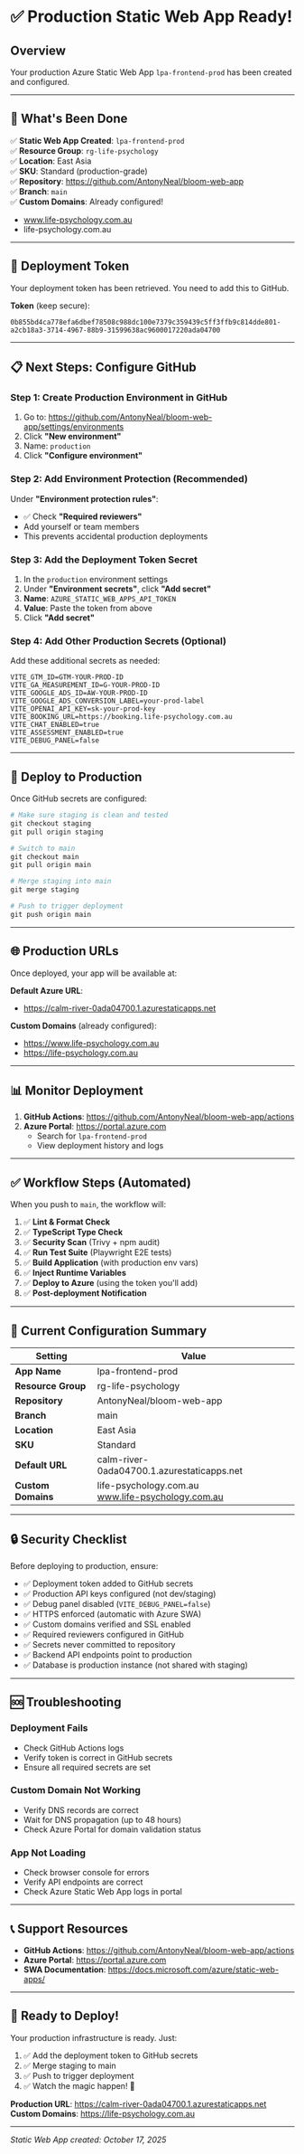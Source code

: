 # ✅ Production Static Web App Ready!

## Overview
Your production Azure Static Web App `lpa-frontend-prod` has been created and configured.

---

## 🎉 What's Been Done

✅ **Static Web App Created**: `lpa-frontend-prod`  
✅ **Resource Group**: `rg-life-psychology`  
✅ **Location**: East Asia  
✅ **SKU**: Standard (production-grade)  
✅ **Repository**: https://github.com/AntonyNeal/bloom-web-app  
✅ **Branch**: `main`  
✅ **Custom Domains**: Already configured!
   - www.life-psychology.com.au
   - life-psychology.com.au

---

## 🔑 Deployment Token

Your deployment token has been retrieved. You need to add this to GitHub.

**Token** (keep secure):
```
0b855bd4ca778efa6dbef78508c988dc100e7379c359439c5ff3ffb9c814dde801-a2cb18a3-3714-4967-88b9-31599638ac9600017220ada04700
```

---

## 📋 Next Steps: Configure GitHub

### Step 1: Create Production Environment in GitHub

1. Go to: https://github.com/AntonyNeal/bloom-web-app/settings/environments
2. Click **"New environment"**
3. Name: `production`
4. Click **"Configure environment"**

### Step 2: Add Environment Protection (Recommended)

Under **"Environment protection rules"**:
- ✅ Check **"Required reviewers"**
- Add yourself or team members
- This prevents accidental production deployments

### Step 3: Add the Deployment Token Secret

1. In the `production` environment settings
2. Under **"Environment secrets"**, click **"Add secret"**
3. **Name**: `AZURE_STATIC_WEB_APPS_API_TOKEN`
4. **Value**: Paste the token from above
5. Click **"Add secret"**

### Step 4: Add Other Production Secrets (Optional)

Add these additional secrets as needed:

```
VITE_GTM_ID=GTM-YOUR-PROD-ID
VITE_GA_MEASUREMENT_ID=G-YOUR-PROD-ID
VITE_GOOGLE_ADS_ID=AW-YOUR-PROD-ID
VITE_GOOGLE_ADS_CONVERSION_LABEL=your-prod-label
VITE_OPENAI_API_KEY=sk-your-prod-key
VITE_BOOKING_URL=https://booking.life-psychology.com.au
VITE_CHAT_ENABLED=true
VITE_ASSESSMENT_ENABLED=true
VITE_DEBUG_PANEL=false
```

---

## 🚀 Deploy to Production

Once GitHub secrets are configured:

```powershell
# Make sure staging is clean and tested
git checkout staging
git pull origin staging

# Switch to main
git checkout main
git pull origin main

# Merge staging into main
git merge staging

# Push to trigger deployment
git push origin main
```

---

## 🌐 Production URLs

Once deployed, your app will be available at:

**Default Azure URL**:
- https://calm-river-0ada04700.1.azurestaticapps.net

**Custom Domains** (already configured):
- https://www.life-psychology.com.au
- https://life-psychology.com.au

---

## 📊 Monitor Deployment

1. **GitHub Actions**: https://github.com/AntonyNeal/bloom-web-app/actions
2. **Azure Portal**: https://portal.azure.com
   - Search for `lpa-frontend-prod`
   - View deployment history and logs

---

## ✅ Workflow Steps (Automated)

When you push to `main`, the workflow will:

1. ✅ **Lint & Format Check**
2. ✅ **TypeScript Type Check**
3. ✅ **Security Scan** (Trivy + npm audit)
4. ✅ **Run Test Suite** (Playwright E2E tests)
5. ✅ **Build Application** (with production env vars)
6. ✅ **Inject Runtime Variables**
7. ✅ **Deploy to Azure** (using the token you'll add)
8. ✅ **Post-deployment Notification**

---

## 🎯 Current Configuration Summary

| Setting | Value |
|---------|-------|
| **App Name** | lpa-frontend-prod |
| **Resource Group** | rg-life-psychology |
| **Repository** | AntonyNeal/bloom-web-app |
| **Branch** | main |
| **Location** | East Asia |
| **SKU** | Standard |
| **Default URL** | calm-river-0ada04700.1.azurestaticapps.net |
| **Custom Domains** | life-psychology.com.au<br>www.life-psychology.com.au |

---

## 🔒 Security Checklist

Before deploying to production, ensure:

- ✅ Deployment token added to GitHub secrets
- ✅ Production API keys configured (not dev/staging)
- ✅ Debug panel disabled (`VITE_DEBUG_PANEL=false`)
- ✅ HTTPS enforced (automatic with Azure SWA)
- ✅ Custom domains verified and SSL enabled
- ✅ Required reviewers configured in GitHub
- ✅ Secrets never committed to repository
- ✅ Backend API endpoints point to production
- ✅ Database is production instance (not shared with staging)

---

## 🆘 Troubleshooting

### Deployment Fails
- Check GitHub Actions logs
- Verify token is correct in GitHub secrets
- Ensure all required secrets are set

### Custom Domain Not Working
- Verify DNS records are correct
- Wait for DNS propagation (up to 48 hours)
- Check Azure Portal for domain validation status

### App Not Loading
- Check browser console for errors
- Verify API endpoints are correct
- Check Azure Static Web App logs in portal

---

## 📞 Support Resources

- **GitHub Actions**: https://github.com/AntonyNeal/bloom-web-app/actions
- **Azure Portal**: https://portal.azure.com
- **SWA Documentation**: https://docs.microsoft.com/azure/static-web-apps/

---

## 🎊 Ready to Deploy!

Your production infrastructure is ready. Just:

1. ✅ Add the deployment token to GitHub secrets
2. ✅ Merge staging to main
3. ✅ Push to trigger deployment
4. ✅ Watch the magic happen! 🚀

**Production URL**: https://calm-river-0ada04700.1.azurestaticapps.net  
**Custom Domains**: https://life-psychology.com.au

---

*Static Web App created: October 17, 2025*
